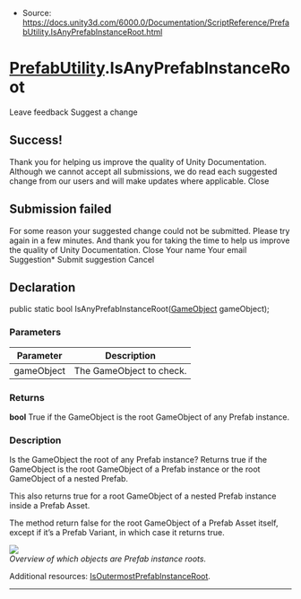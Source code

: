 * Source: https://docs.unity3d.com/6000.0/Documentation/ScriptReference/PrefabUtility.IsAnyPrefabInstanceRoot.html

#  [PrefabUtility](https://docs.unity3d.com/6000.0/Documentation/ScriptReference/PrefabUtility.html).IsAnyPrefabInstanceRoot
Leave feedback
Suggest a change
## Success!
Thank you for helping us improve the quality of Unity Documentation. Although we cannot accept all submissions, we do read each suggested change from our users and will make updates where applicable.
Close
## Submission failed
For some reason your suggested change could not be submitted. Please <a>try again</a> in a few minutes. And thank you for taking the time to help us improve the quality of Unity Documentation.
Close
Your name Your email Suggestion* Submit suggestion
Cancel
## Declaration
public static bool IsAnyPrefabInstanceRoot([GameObject](https://docs.unity3d.com/6000.0/Documentation/ScriptReference/GameObject.html) gameObject); 
### Parameters
Parameter | Description  
---|---  
gameObject | The GameObject to check.  
### Returns
**bool** True if the GameObject is the root GameObject of any Prefab instance. 
### Description
Is the GameObject the root of any Prefab instance?
Returns true if the GameObject is the root GameObject of a Prefab instance or the root GameObject of a nested Prefab.  
  
This also returns true for a root GameObject of a nested Prefab instance inside a Prefab Asset.  
  
The method return false for the root GameObject of a Prefab Asset itself, except if it’s a Prefab Variant, in which case it returns true.  
  
![](https://docs.unity3d.com/6000.0/Documentation/StaticFiles/ScriptRefImages/PrefabInstanceRoots.png)  
_Overview of which objects are Prefab instance roots._  
  
Additional resources: [IsOutermostPrefabInstanceRoot](https://docs.unity3d.com/6000.0/Documentation/ScriptReference/PrefabUtility.IsOutermostPrefabInstanceRoot.html).
* * *
